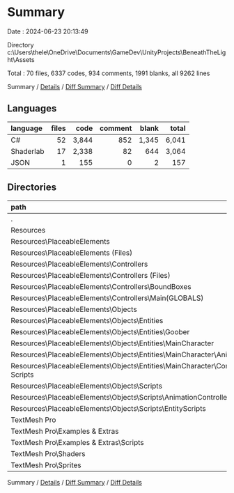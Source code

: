 # Summary

Date : 2024-06-23 20:13:49

Directory c:\\Users\\thele\\OneDrive\\Documents\\GameDev\\UnityProjects\\BeneathTheLight\\Assets

Total : 70 files,  6337 codes, 934 comments, 1991 blanks, all 9262 lines

Summary / [Details](details.md) / [Diff Summary](diff.md) / [Diff Details](diff-details.md)

## Languages
| language | files | code | comment | blank | total |
| :--- | ---: | ---: | ---: | ---: | ---: |
| C# | 52 | 3,844 | 852 | 1,345 | 6,041 |
| Shaderlab | 17 | 2,338 | 82 | 644 | 3,064 |
| JSON | 1 | 155 | 0 | 2 | 157 |

## Directories
| path | files | code | comment | blank | total |
| :--- | ---: | ---: | ---: | ---: | ---: |
| . | 70 | 6,337 | 934 | 1,991 | 9,262 |
| Resources | 18 | 835 | 90 | 152 | 1,077 |
| Resources\\PlaceableElements | 18 | 835 | 90 | 152 | 1,077 |
| Resources\\PlaceableElements (Files) | 2 | 41 | 2 | 8 | 51 |
| Resources\\PlaceableElements\\Controllers | 5 | 83 | 9 | 19 | 111 |
| Resources\\PlaceableElements\\Controllers (Files) | 3 | 40 | 4 | 11 | 55 |
| Resources\\PlaceableElements\\Controllers\\BoundBoxes | 1 | 14 | 0 | 2 | 16 |
| Resources\\PlaceableElements\\Controllers\\Main(GLOBALS) | 1 | 29 | 5 | 6 | 40 |
| Resources\\PlaceableElements\\Objects | 11 | 711 | 79 | 125 | 915 |
| Resources\\PlaceableElements\\Objects\\Entities | 5 | 309 | 28 | 47 | 384 |
| Resources\\PlaceableElements\\Objects\\Entities\\Goober | 2 | 32 | 3 | 8 | 43 |
| Resources\\PlaceableElements\\Objects\\Entities\\MainCharacter | 3 | 277 | 25 | 39 | 341 |
| Resources\\PlaceableElements\\Objects\\Entities\\MainCharacter\\Animations | 2 | 49 | 1 | 8 | 58 |
| Resources\\PlaceableElements\\Objects\\Entities\\MainCharacter\\Control Scripts | 1 | 228 | 24 | 31 | 283 |
| Resources\\PlaceableElements\\Objects\\Scripts | 6 | 402 | 51 | 78 | 531 |
| Resources\\PlaceableElements\\Objects\\Scripts\\AnimationController | 2 | 110 | 10 | 18 | 138 |
| Resources\\PlaceableElements\\Objects\\Scripts\\EntityScripts | 4 | 292 | 41 | 60 | 393 |
| TextMesh Pro | 52 | 5,502 | 844 | 1,839 | 8,185 |
| TextMesh Pro\\Examples & Extras | 34 | 3,009 | 762 | 1,193 | 4,964 |
| TextMesh Pro\\Examples & Extras\\Scripts | 34 | 3,009 | 762 | 1,193 | 4,964 |
| TextMesh Pro\\Shaders | 17 | 2,338 | 82 | 644 | 3,064 |
| TextMesh Pro\\Sprites | 1 | 155 | 0 | 2 | 157 |

Summary / [Details](details.md) / [Diff Summary](diff.md) / [Diff Details](diff-details.md)